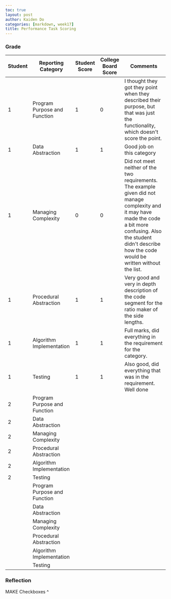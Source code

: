 ```yaml
---
toc: true
layout: post
author: Kaiden Do
categories: [markdown, week17]
title: Performance Task Scoring
---
```

### Grade
|Student|Reporting Category|Student Score|College Board Score|Comments|
|-|-|-|-|-|
|1|Program Purpose and Function|1|0|I thought they got they point when they described their purpose, but that was just the functionality, which doesn't score the point.|
|1|Data Abstraction|1|1|Good job on this category|
|1|Managing Complexity|0|0|Did not meet neither of the two requirements. The example given did not manage complexity and it may have made the code a bit more confusing. Also the student didn't describe how the code would be written without the list.|
|1|Procedural Abstraction|1|1|Very good and very in depth description of the code segment for the ratio maker of the side lengths.|
|1|Algorithm Implementation|1|1|Full marks, did everything in the requirement for the category.|
|1|Testing|1|1|Also good, did everything that was in the requirement. Well done|
|2|Program Purpose and Function||||
|2|Data Abstraction||||
|2|Managing Complexity||||
|2|Procedural Abstraction||||
|2|Algorithm Implementation||||
|2|Testing||||
||Program Purpose and Function||||
||Data Abstraction||||
||Managing Complexity||||
||Procedural Abstraction||||
||Algorithm Implementation||||
||Testing||||

### Reflection
MAKE Checkboxes ^